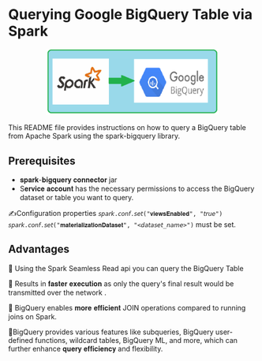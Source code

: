 # Querying Google BigQuery Table via Spark

<p align="center">
  <img src="Images/img.png" width="350" title="Nifi Data Ingestion">
</p>  

This README file provides instructions on how to query a BigQuery table from Apache Spark using the spark-bigquery library.

## Prerequisites

- 𝐬𝐩𝐚𝐫𝐤-𝐛𝐢𝐠𝐪𝐮𝐞𝐫𝐲 𝐜𝐨𝐧𝐧𝐞𝐜𝐭𝐨𝐫 jar
- S𝐞𝐫𝐯𝐢𝐜𝐞 𝐚𝐜𝐜𝐨𝐮𝐧𝐭 has the necessary permissions to access the BigQuery dataset or table you want to query.

✍️Configuration properties `𝘴𝘱𝘢𝘳𝘬.𝘤𝘰𝘯𝘧.𝘴𝘦𝘵("𝐯𝐢𝐞𝐰𝐬𝐄𝐧𝐚𝐛𝐥𝐞𝐝", "𝘵𝘳𝘶𝘦")`
`𝘴𝘱𝘢𝘳𝘬.𝘤𝘰𝘯𝘧.𝘴𝘦𝘵("𝐦𝐚𝐭𝐞𝐫𝐢𝐚𝐥𝐢𝐳𝐚𝐭𝐢𝐨𝐧𝐃𝐚𝐭𝐚𝐬𝐞𝐭", "<𝘥𝘢𝘵𝘢𝘴𝘦𝘵_𝘯𝘢𝘮𝘦>")` must be set.

## Advantages 

📌 Using the Spark Seamless Read api you can query the BigQuery Table

📌 Results in 𝐟𝐚𝐬𝐭𝐞𝐫 𝐞𝐱𝐞𝐜𝐮𝐭𝐢𝐨𝐧 as only the query's final result would be transmitted over the network .

📌 BigQuery enables 𝐦𝐨𝐫𝐞 𝐞𝐟𝐟𝐢𝐜𝐢𝐞𝐧𝐭 JOIN operations compared to running joins on Spark.

📌BigQuery provides various features like subqueries, BigQuery user-defined functions, wildcard tables, BigQuery ML, and more, which can further enhance 𝐪𝐮𝐞𝐫𝐲 𝐞𝐟𝐟𝐢𝐜𝐢𝐞𝐧𝐜𝐲 and flexibility.




